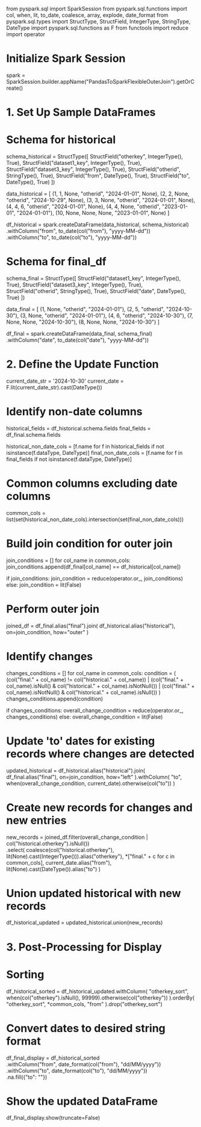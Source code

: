 from pyspark.sql import SparkSession
from pyspark.sql.functions import col, when, lit, to_date, coalesce, array, explode, date_format
from pyspark.sql.types import StructType, StructField, IntegerType, StringType, DateType
import pyspark.sql.functions as F
from functools import reduce
import operator

# Initialize Spark Session
spark = SparkSession.builder.appName("PandasToSparkFlexibleOuterJoin").getOrCreate()

# 1. Set Up Sample DataFrames

# Schema for historical
schema_historical = StructType([
    StructField("otherkey", IntegerType(), True),
    StructField("dataset1_key", IntegerType(), True),
    StructField("dataset3_key", IntegerType(), True),
    StructField("otherid", StringType(), True),
    StructField("from", DateType(), True),
    StructField("to", DateType(), True)
])

data_historical = [
    (1, 1, None, "otherid", "2024-01-01", None),
    (2, 2, None, "otherid", "2024-10-29", None),
    (3, 3, None, "otherid", "2024-01-01", None),
    (4, 4, 6, "otherid", "2024-01-01", None),
    (4, 4, None, "otherid", "2023-01-01", "2024-01-01"),
    (10, None, None, None, "2023-01-01", None)
]

df_historical = spark.createDataFrame(data_historical, schema_historical) \
    .withColumn("from", to_date(col("from"), "yyyy-MM-dd")) \
    .withColumn("to", to_date(col("to"), "yyyy-MM-dd"))

# Schema for final_df
schema_final = StructType([
    StructField("dataset1_key", IntegerType(), True),
    StructField("dataset3_key", IntegerType(), True),
    StructField("otherid", StringType(), True),
    StructField("date", DateType(), True)
])

data_final = [
    (1, None, "otherid", "2024-01-01"),
    (2, 5, "otherid", "2024-10-30"),
    (3, None, "otherid", "2024-01-01"),
    (4, 6, "otherid", "2024-10-30"),
    (7, None, None, "2024-10-30"),
    (8, None, None, "2024-10-30")
]

df_final = spark.createDataFrame(data_final, schema_final) \
    .withColumn("date", to_date(col("date"), "yyyy-MM-dd"))

# 2. Define the Update Function

current_date_str = '2024-10-30'
current_date = F.lit(current_date_str).cast(DateType())

# Identify non-date columns
historical_fields = df_historical.schema.fields
final_fields = df_final.schema.fields

historical_non_date_cols = [f.name for f in historical_fields if not isinstance(f.dataType, DateType)]
final_non_date_cols = [f.name for f in final_fields if not isinstance(f.dataType, DateType)]

# Common columns excluding date columns
common_cols = list(set(historical_non_date_cols).intersection(set(final_non_date_cols)))

# Build join condition for outer join
join_conditions = []
for col_name in common_cols:
    join_conditions.append(df_final[col_name] == df_historical[col_name])

if join_conditions:
    join_condition = reduce(operator.or_, join_conditions)
else:
    join_condition = lit(False)

# Perform outer join
joined_df = df_final.alias("final").join(
    df_historical.alias("historical"),
    on=join_condition,
    how="outer"
)

# Identify changes
changes_conditions = []
for col_name in common_cols:
    condition = (
        (col("final." + col_name) != col("historical." + col_name)) |
        (col("final." + col_name).isNull() & col("historical." + col_name).isNotNull()) |
        (col("final." + col_name).isNotNull() & col("historical." + col_name).isNull())
    )
    changes_conditions.append(condition)

if changes_conditions:
    overall_change_condition = reduce(operator.or_, changes_conditions)
else:
    overall_change_condition = lit(False)

# Update 'to' dates for existing records where changes are detected
updated_historical = df_historical.alias("historical").join(
    df_final.alias("final"),
    on=join_condition,
    how="left"
).withColumn(
    "to",
    when(overall_change_condition, current_date).otherwise(col("to"))
)

# Create new records for changes and new entries
new_records = joined_df.filter(overall_change_condition | col("historical.otherkey").isNull()) \
    .select(
        coalesce(col("historical.otherkey"), lit(None).cast(IntegerType())).alias("otherkey"),
        *["final." + c for c in common_cols],
        current_date.alias("from"),
        lit(None).cast(DateType()).alias("to")
    )

# Union updated historical with new records
df_historical_updated = updated_historical.union(new_records)

# 3. Post-Processing for Display

# Sorting
df_historical_sorted = df_historical_updated.withColumn(
    "otherkey_sort",
    when(col("otherkey").isNull(), 99999).otherwise(col("otherkey"))
).orderBy(
    "otherkey_sort",
    *common_cols,
    "from"
).drop("otherkey_sort")

# Convert dates to desired string format
df_final_display = df_historical_sorted \
    .withColumn("from", date_format(col("from"), "dd/MM/yyyy")) \
    .withColumn("to", date_format(col("to"), "dd/MM/yyyy")) \
    .na.fill({"to": ""})

# Show the updated DataFrame
df_final_display.show(truncate=False)
